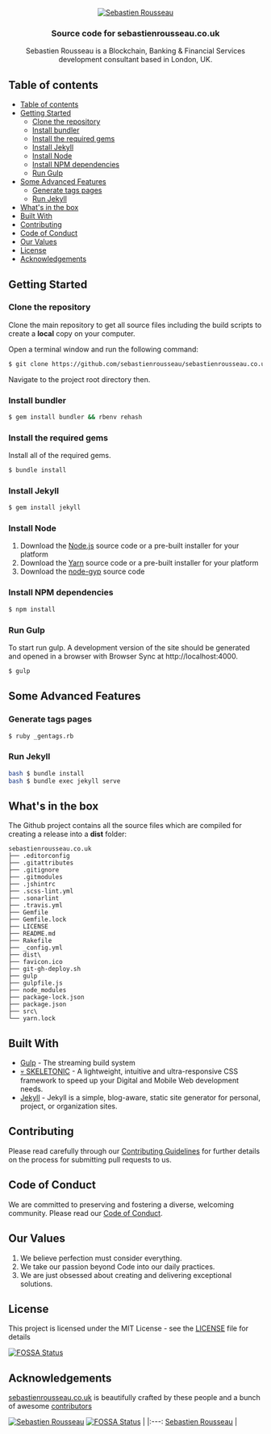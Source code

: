<p align="center">
	<a href="https://sebastienrousseau.co.uk">
		<img src="https://sebastienrousseau.co.uk/assets/images/SebastienRousseau-320.jpg" alt="Sebastien Rousseau"  />
	</a>  
</p>

<h3 align="center">Source code for sebastienrousseau.co.uk</h3>

<p align="center">Sebastien Rousseau is a Blockchain, Banking &amp; Financial Services development consultant based in London, UK.</p>

## Table of contents

- [Table of contents](#table-of-contents)
- [Getting Started](#getting-started)
  - [Clone the repository](#clone-the-repository)
  - [Install bundler](#install-bundler)
  - [Install the required gems](#install-the-required-gems)
  - [Install Jekyll](#install-jekyll)
  - [Install Node](#install-node)
  - [Install NPM dependencies](#install-npm-dependencies)
  - [Run Gulp](#run-gulp)
- [Some Advanced Features](#some-advanced-features)
  - [Generate tags pages](#generate-tags-pages)
  - [Run Jekyll](#run-jekyll)
- [What's in the box](#whats-in-the-box)
- [Built With](#built-with)
- [Contributing](#contributing)
- [Code of Conduct](#code-of-conduct)
- [Our Values](#our-values)
- [License](#license)
- [Acknowledgements](#acknowledgements)

## Getting Started
### Clone the repository
Clone the main repository to get all source files including the build scripts to create a **local** copy on your computer.

Open a terminal window and run the following command:

```bash
$ git clone https://github.com/sebastienrousseau/sebastienrousseau.co.uk
```

Navigate to the project root directory then.

### Install bundler
```bash
$ gem install bundler && rbenv rehash
```
### Install the required gems
Install all of the required gems.

```bash
$ bundle install
```
### Install Jekyll
```bash
$ gem install jekyll
```
### Install Node
1. Download the [Node.js](https://nodejs.org/en/download/) source code or a pre-built installer for your platform
1. Download the [Yarn](https://yarnpkg.com/en/docs/install) source code or a pre-built installer for your platform
1. Download the [node-gyp](https://github.com/nodejs/node-gyp#installation) source code
### Install NPM dependencies
```bash
$ npm install
```
### Run Gulp
To start run gulp. A development version of the site should be generated and opened in a browser with Browser Sync at http://localhost:4000.
```bash
$ gulp
```
## Some Advanced Features

### Generate tags pages
```bash
$ ruby _gentags.rb
```
### Run Jekyll
```bash
bash $ bundle install
bash $ bundle exec jekyll serve
```
## What's in the box

The Github project contains all the source files which are compiled for creating a release into a **dist** folder:

```
sebastienrousseau.co.uk
├── .editorconfig
├── .gitattributes
├── .gitignore
├── .gitmodules
├── .jshintrc
├── .scss-lint.yml
├── .sonarlint
├── .travis.yml
├── Gemfile
├── Gemfile.lock
├── LICENSE
├── README.md
├── Rakefile
├── _config.yml
├── dist\
├── favicon.ico
├── git-gh-deploy.sh
├── gulp
├── gulpfile.js
├── node_modules
├── package-lock.json
├── package.json
├── src\
└── yarn.lock
```


## Built With
-   [Gulp](https://gulpjs.com/) - The streaming build system
-   [💀 SKELETONIC](https://github.com/sebastienrousseau/skeletonic/) - A lightweight, intuitive and ultra-responsive CSS framework to speed up your Digital and Mobile Web development needs.
-   [Jekyll](https://jekyllrb.com) - Jekyll is a simple, blog-aware, static site generator for personal, project, or organization sites.

## Contributing

Please read carefully through our [Contributing Guidelines](https://github.com/sebastienrousseau/sebastienrousseau/blob/master/CONTRIBUTING.md) for further details on the process for submitting pull requests to us.

## Code of Conduct
We are committed to preserving and fostering a diverse, welcoming community. Please read our [Code of Conduct](https://github.com/sebastienrousseau/sebastienrousseau/blob/master/CODE_OF_CONDUCT.md).

## Our Values
1.  We believe perfection must consider everything.
2.  We take our passion beyond Code into our daily practices.
3.  We are just obsessed about creating and delivering exceptional solutions.

## License

This project is licensed under the MIT License - see the [LICENSE](https://github.com/sebastienrousseau/skeletonic/blob/master/LICENSE) file for details


[![FOSSA Status](https://app.fossa.com/api/projects/git%2Bgithub.com%2Fsebastienrousseau%2Fsebastienrousseau.co.uk.svg?type=large)](https://app.fossa.com/projects/git%2Bgithub.com%2Fsebastienrousseau%2Fsebastienrousseau.co.uk?ref=badge_large)

## Acknowledgements

[sebastienrousseau.co.uk](https://sebastienrousseau.co.uk) is beautifully crafted by these people and a bunch of awesome [contributors](https://github.com/sebastienrousseau/sebastienrousseau.co.uk/graphs/contributors)

[![Sebastien Rousseau](https://avatars0.githubusercontent.com/u/1394998?s=117)](https://sebastienrousseau.co.uk) [![FOSSA Status](https://app.fossa.com/api/projects/git%2Bgithub.com%2Fsebastienrousseau%2Fsebastienrousseau.co.uk.svg?type=shield)](https://app.fossa.com/projects/git%2Bgithub.com%2Fsebastienrousseau%2Fsebastienrousseau.co.uk?ref=badge_shield)
|
|:---:
[Sebastien Rousseau](https://github.com/sebastienrousseau) |